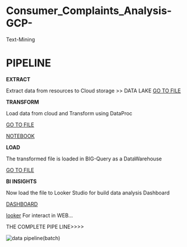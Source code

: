 # Consumer_Complaints_Analysis-GCP-
Text-Mining


# PIPELINE

**EXTRACT**

Extract data from resources to Cloud storage >> DATA LAKE
[GO TO FILE](https://github.com/RaghucharanV/Consumer_Complaints_Analysis-GCP-/blob/main/Cloud_Storage/cloud.md)

**TRANSFORM**

Load data from cloud and Transform using DataProc

[GO TO FILE](https://github.com/RaghucharanV/Consumer_Complaints_Analysis-GCP-/blob/main/Transfrom/Dataproc.md)

[NOTEBOOK](https://github.com/RaghucharanV/Consumer_Complaints_Analysis-GCP-/blob/main/Transfrom/Text_Analysis.ipynb)


**LOAD**

The transformed file is loaded in BIG-Query as a DataWarehouse

[GO TO FILE](https://github.com/RaghucharanV/Consumer_Complaints_Analysis-GCP-/blob/main/Load/bigquery.md)

**BI INSIGHTS**

Now load the file to Looker Studio for build data analysis Dashboard

[DASHBOARD](https://github.com/RaghucharanV/Consumer_Complaints_Analysis-GCP-/blob/main/BI%20INSIGHTS/looker.md)

[looker](https://lookerstudio.google.com/s/o9rhZINvOGo)  For interact in WEB...





THE COMPLETE PIPE LINE>>>>

![data pipeline(batch)](https://github.com/RaghucharanV/Consumer_Complaints_Analysis-GCP-/assets/81848656/5d585b2a-a302-4e15-a191-853bb2f1ad52)


